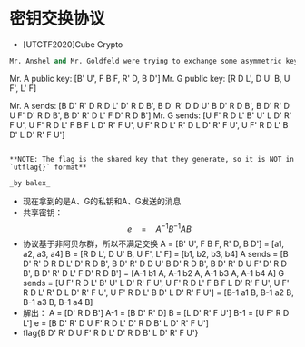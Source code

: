 # 密钥交换协议
- [UTCTF2020]Cube Crypto
```python
Mr. Anshel and Mr. Goldfeld were trying to exchange some asymmetric keys to get a shared key. They aren't very good at math, so they decided to use a Rubik's Cube instead to do the crypto. I don't think it's very secure though, I think you might be able to guess some of their keys :hmm:

```
Mr. A public key: [B' U', F B F, R' D, B D']
Mr. G public key: [R D L', D U' B, U F', L' F]

Mr. A sends: [B D' R' D R D L' D' R D B', B D' R' D D U' B D' R D B', B D' R' D U F' D' R D B', B D' R' D L' F D' R D B']
Mr. G sends: [U F' R D L' B' U' L D' R' F U', U F' R D L' F B F L D' R' F U', U F' R D L' R' D L D' R' F U', U F' R D L' B D' L D' R' F U']

```

**NOTE: The flag is the shared key that they generate, so it is NOT in `utflag{}` format**

_by balex_
```
- 现在拿到的是A、G的私钥和A、G发送的消息
- 共享密钥：
$$
e \quad = \quad A^{-1}B^{-1}AB
$$
- 协议基于非阿贝尔群，所以不满足交换
A = [B' U', F B F, R' D, B D'] = [a1, a2, a3, a4]
B = [R D L', D U' B, U F', L' F] = [b1, b2, b3, b4]
A sends = [B D' R' D R D L' D' R D B', B D' R' D D U' B D' R D B', B D' R' D U F' D' R D B', B D' R' D L' F D' R D B'] = [A-1 b1 A, A-1 b2 A, A-1 b3 A, A-1 b4 A]
G sends = [U F' R D L' B' U' L D' R' F U', U F' R D L' F B F L D' R' F U', U F' R D L' R' D L D' R' F U', U F' R D L' B D' L D' R' F U'] = [B-1 a1 B, B-1 a2 B, B-1 a3 B, B-1 a4 B]
- 解出：
A = [D' R D B']
A-1 = [B D' R' D]
B = [L D' R' F U']
B-1 = [U F' R D L']
e = [B D' R' D U F' R D L' D' R D B' L D' R' F U']
- flag{B D' R' D U F' R D L' D' R D B' L D' R' F U'}